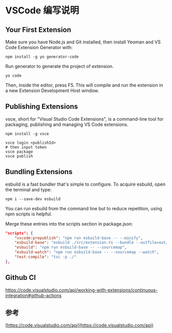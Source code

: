 # VSCode 编写说明

## Your First Extension

Make sure you have Node.js and Git installed, then install Yeoman and VS Code Extension Generator with:

```shell
npm install -g yo generator-code
```

Run generator to generate the project of extension.

```shell
yo code
```

Then, inside the editor, press F5. This will compile and run the extension in a new Extension Development Host window.

## Publishing Extensions

vsce, short for "Visual Studio Code Extensions", is a command-line tool for packaging, publishing and managing VS Code extensions.

```shell
npm install -g vsce
```

```shell
vsce login <publishId>
# then input token
vsce package
vsce publish
```

## Bundling Extensions

esbuild is a fast bundler that's simple to configure. To acquire esbuild, open the terminal and type:

```shell
npm i --save-dev esbuild
```

You can run esbuild from the command line but to reduce repetition, using npm scripts is helpful.

Merge these entries into the scripts section in package.json:

```json
"scripts": {
    "vscode:prepublish": "npm run esbuild-base -- --minify",
    "esbuild-base": "esbuild ./src/extension.ts --bundle --outfile=out/main.js --external:vscode --format=cjs --platform=node",
    "esbuild": "npm run esbuild-base -- --sourcemap",
    "esbuild-watch": "npm run esbuild-base -- --sourcemap --watch",
    "test-compile": "tsc -p ./"
},
```

## Github CI

<https://code.visualstudio.com/api/working-with-extensions/continuous-integration#github-actions>

## 参考

[https://code.visualstudio.com/api](https://code.visualstudio.com/api)

